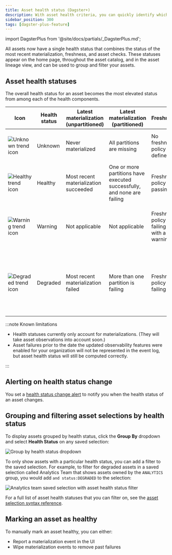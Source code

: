 ```yaml
---
title: Asset health status (Dagster+)
description: With asset health criteria, you can quickly identify which datasets are performing well and which need attention in Dagster+.
sidebar_position: 300
tags: [dagster-plus-feature]
---
```


import DagsterPlus from '@site/docs/partials/\_DagsterPlus.md';

<DagsterPlus />

All assets now have a single health status that combines the status of the most recent materialization, freshness, and asset checks. These statuses appear on the home page, throughout the asset catalog, and in the asset lineage view, and can be used to group and filter your assets.

## Asset health statuses

The overall health status for an asset becomes the most elevated status from among each of the health components.

| Icon                                                               | Health status | Latest materialization (unpartitioned) | Latest materialization (partitioned)                                    | Freshness                                  | Asset checks                                                            |
| ------------------------------------------------------------------ | ------------- | -------------------------------------- | ----------------------------------------------------------------------- | ------------------------------------------ | ----------------------------------------------------------------------- |
| ![Unknown trend icon](/images/guides/observe/status.svg)           | Unknown       | Never materialized                     | All partitions are missing                                              | No freshness policy defined                | No asset checks defined or executed                                     |
| ![Healthy trend icon](/images/guides/observe/successful_trend.svg) | Healthy       | Most recent materialization succeeded  | One or more partitions have executed successfully, and none are failing | Freshness policy is passing                | All asset checks that have executed are passing                         |
| ![Warning trend icon](/images/guides/observe/warning_trend.svg)    | Warning       | Not applicable                         | Not applicable                                                          | Freshness policy is failing with a warning | Some asset checks are failing with a warning                            |
| ![Degraded trend icon](/images/guides/observe/failure_trend.svg)   | Degraded      | Most recent materialization failed     | More than one partition is failing                                      | Freshness policy is failing                | Some asset checks are failing, or had an error on most recent execution |

:::note Known limitations

- Health statuses currently only account for materializations. (They will take asset observations into account soon.)
- Asset failures prior to the date the updated observability features were enabled for your organization will not be represented in the event log, but asset health status will still be computed correctly.

:::

## Alerting on health status change

You set a [health status change alert](/guides/observe/alerts/creating-alerts) to notify you when the health status of an asset changes.

## Grouping and filtering asset selections by health status

To display assets grouped by health status, click the **Group By** dropdown and select **Health Status** on any saved selection:

![Group by health status dropdown](/images/guides/observe/group-by-health-status.png)

To only show assets with a particular health status, you can add a filter to the saved selection. For example, to filter for degraded assets in a saved selection called Analytics Team that shows assets owned by the `ANALYTICS` group, you would add `and status:DEGRADED` to the selection:

![Analytics team saved selection with asset health status filter](/images/guides/observe/filter-degraded-status-assets.png)

For a full list of asset health statuses that you can filter on, see the [asset selection syntax reference](/guides/build/assets/asset-selection-syntax/reference#filters).

## Marking an asset as healthy

To manually mark an asset healthy, you can either:

- Report a materialization event in the UI
- Wipe materialization events to remove past failures
